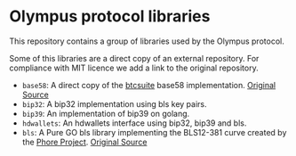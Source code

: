 # Olympus protocol libraries

This repository contains a group of libraries used by the Olympus protocol.

Some of this libraries are a direct copy of an external repository. 
For compliance with MIT licence we add a link to the original repository.

* `base58`: A direct copy of the [btcsuite](https://github.com/btcsuite) base58 implementation.  [Original Source](https://github.com/btcsuite/btcutil/tree/master/base58)
* `bip32`: A bip32 implementation using bls key pairs.
* `bip39`: An implementation of bip39 on golang.
* `hdwallets`: An hdwallets interface using bip32, bip39 and bls.
* `bls`: A Pure GO bls library implementing the BLS12-381 curve created by the [Phore Project](https://github.com/phoreproject/). [Original Source](https://github.com/phoreproject/bls)
